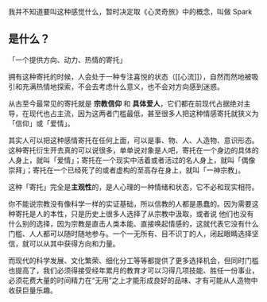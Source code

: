 我并不知道要叫这种感觉什么，暂时决定取《心灵奇旅》中的概念，叫做 Spark

## 是什么？
「一个提供方向、动力、热情的寄托」

拥有这种寄托的时候，人会处于一种专注喜悦的状态（[[心流]]），自然而然地被吸引和充满热情地探索，不会去考虑什么意义，也不会对方向感到迷惑。

从古至今最常见的寄托就是 **宗教信仰** 和 **具体爱人**，它们都在前现代占据绝对主导，在现代也占主流，因为这两者门槛最低，甚至很多人把这种情感寄托就狭义为「信仰」或「爱情」。

其实人可以把这种感情寄托在任何上面，可以是事、物、人、人造物、意识形态。这种寄托衍生开去真的可以说很多，单单说对象是人吧，寄托在一个身边的具体的人身上，就叫「爱情」；寄托在一个现实中活着或者活过的名人身上，就叫「偶像崇拜」；寄托在一个已经死了的或者虚构的至高存在身上，就叫「一神宗教」。


这种「寄托」完全是**主观性**的，是人心理的一种情绪和状态，它不必和现实相符。

你不能说宗教没有像科学一样的实证基础，所以信教的人都是愚蠢的。因为需要这种寄托是人的本性，只是历史上很多人选择了从宗教中汲取，或者说 他们也没有什么别的选择，因为宗教是直击人类本能、直接唤起情感的，这就代表它没有什么门槛、人人都可以随时随地参与。一个一无所有、目不识丁的人，闭起眼睛选择坚信，就可以从其中获得方向和力量。 

而现代的科学发展、文化繁荣、细化分工等等都提供了更多选择机会，但同时门槛也提高了，我们必须得接受经年累月的教育才可以习得几项技能、胜任一份事业，必须花费大量的时间精力在“无用”之上才能形成良好的品味、才有可能从人造物中收获巨量乐趣。